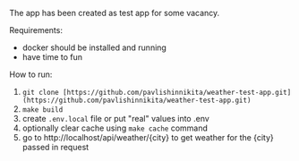 The app has been created as test app for some vacancy.

Requirements:
 - docker should be installed and running
 - have time to fun

How to run:
1. ```git clone [https://github.com/pavlishinnikita/weather-test-app.git](https://github.com/pavlishinnikita/weather-test-app.git)```
2. ```make build```
3. create ```.env.local``` file or put "real" values into .env
4. optionally clear cache using ```make cache``` command
5. go to http://localhost/api/weather/{city} to get weather for the {city} passed in request